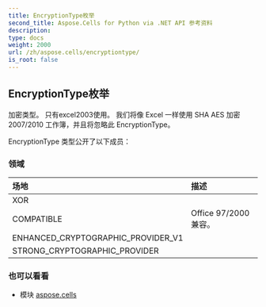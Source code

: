 ```yaml
---
title: EncryptionType枚举
second_title: Aspose.Cells for Python via .NET API 参考资料
description:
type: docs
weight: 2000
url: /zh/aspose.cells/encryptiontype/
is_root: false
---
```

## EncryptionType枚举
加密类型。
只有excel2003使用。
我们将像 Excel 一样使用 SHA AES 加密 2007/2010 工作簿，并且将忽略此 EncryptionType。



EncryptionType 类型公开了以下成员：

### 领域
|场地|描述|
| :- | :- |
| XOR |  |
| COMPATIBLE | Office 97/2000 兼容。|
| ENHANCED_CRYPTOGRAPHIC_PROVIDER_V1 |  |
| STRONG_CRYPTOGRAPHIC_PROVIDER |  |



### 也可以看看
* 模块 [aspose.cells](..)
